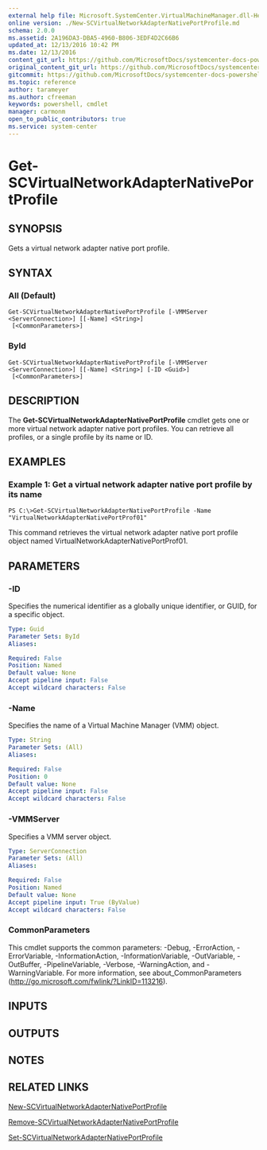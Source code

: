 ```yaml
---
external help file: Microsoft.SystemCenter.VirtualMachineManager.dll-Help.xml
online version: ./New-SCVirtualNetworkAdapterNativePortProfile.md
schema: 2.0.0
ms.assetid: 2A196DA3-DBA5-4960-B806-3EDF4D2C66B6
updated_at: 12/13/2016 10:42 PM
ms.date: 12/13/2016
content_git_url: https://github.com/MicrosoftDocs/systemcenter-docs-powershell/blob/master/systemcenter-cmdlets/VirtualMachineManager/v1/Get-SCVirtualNetworkAdapterNativePortProfile.md
original_content_git_url: https://github.com/MicrosoftDocs/systemcenter-docs-powershell/blob/master/systemcenter-cmdlets/VirtualMachineManager/v1/Get-SCVirtualNetworkAdapterNativePortProfile.md
gitcommit: https://github.com/MicrosoftDocs/systemcenter-docs-powershell/blob/ea9507ac2178040476af5407227db8cb97701ea9/systemcenter-cmdlets/VirtualMachineManager/v1/Get-SCVirtualNetworkAdapterNativePortProfile.md
ms.topic: reference
author: tarameyer
ms.author: cfreeman
keywords: powershell, cmdlet
manager: carmonm
open_to_public_contributors: true
ms.service: system-center
---
```


# Get-SCVirtualNetworkAdapterNativePortProfile

## SYNOPSIS
Gets a virtual network adapter native port profile.

## SYNTAX

### All (Default)
```
Get-SCVirtualNetworkAdapterNativePortProfile [-VMMServer <ServerConnection>] [[-Name] <String>]
 [<CommonParameters>]
```

### ById
```
Get-SCVirtualNetworkAdapterNativePortProfile [-VMMServer <ServerConnection>] [[-Name] <String>] [-ID <Guid>]
 [<CommonParameters>]
```

## DESCRIPTION
The **Get-SCVirtualNetworkAdapterNativePortProfile** cmdlet gets one or more virtual network adapter native port profiles.
You can retrieve all profiles, or a single profile by its name or ID.

## EXAMPLES

### Example 1: Get a virtual network adapter native port profile by its name
```
PS C:\>Get-SCVirtualNetworkAdapterNativePortProfile -Name "VirtualNetworkAdapterNativePortProf01"
```

This command retrieves the virtual network adapter native port profile object named VirtualNetworkAdapterNativePortProf01.

## PARAMETERS

### -ID
Specifies the numerical identifier as a globally unique identifier, or GUID, for a specific object.

```yaml
Type: Guid
Parameter Sets: ById
Aliases: 

Required: False
Position: Named
Default value: None
Accept pipeline input: False
Accept wildcard characters: False
```

### -Name
Specifies the name of a Virtual Machine Manager (VMM) object.

```yaml
Type: String
Parameter Sets: (All)
Aliases: 

Required: False
Position: 0
Default value: None
Accept pipeline input: False
Accept wildcard characters: False
```

### -VMMServer
Specifies a VMM server object.

```yaml
Type: ServerConnection
Parameter Sets: (All)
Aliases: 

Required: False
Position: Named
Default value: None
Accept pipeline input: True (ByValue)
Accept wildcard characters: False
```

### CommonParameters
This cmdlet supports the common parameters: -Debug, -ErrorAction, -ErrorVariable, -InformationAction, -InformationVariable, -OutVariable, -OutBuffer, -PipelineVariable, -Verbose, -WarningAction, and -WarningVariable. For more information, see about_CommonParameters (http://go.microsoft.com/fwlink/?LinkID=113216).

## INPUTS

## OUTPUTS

## NOTES

## RELATED LINKS

[New-SCVirtualNetworkAdapterNativePortProfile](xref:VirtualMachineManager/v1/New-SCVirtualNetworkAdapterNativePortProfile.md)

[Remove-SCVirtualNetworkAdapterNativePortProfile](xref:VirtualMachineManager/v1/Remove-SCVirtualNetworkAdapterNativePortProfile.md)

[Set-SCVirtualNetworkAdapterNativePortProfile](xref:VirtualMachineManager/v1/Set-SCVirtualNetworkAdapterNativePortProfile.md)

